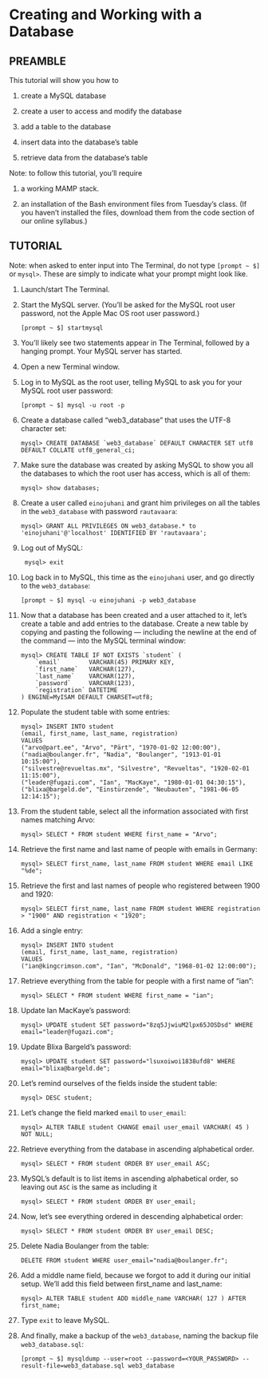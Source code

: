 # Creating and Working with a Database

## PREAMBLE

This tutorial will show you how to

1. create a MySQL database

2. create a user to access and modify the database

3. add a table to the database

4. insert data into the database’s table

5. retrieve data from the database’s table

Note: to follow this tutorial, you’ll require

1. a working MAMP stack.

2. an installation of the Bash environment files from Tuesday’s class. (If you
   haven’t installed the files, download them from the code section of our
   online syllabus.)

## TUTORIAL

Note: when asked to enter input into The Terminal, do not type `[prompt ~ $]` or `mysql>`. These are simply to indicate what your prompt might look like.

1.  Launch/start The Terminal.

2.  Start the MySQL server. (You’ll be asked for the MySQL root user password,
    not the Apple Mac OS root user password.)

		[prompt ~ $] startmysql

3.  You’ll likely see two statements appear in The Terminal, followed by a
    hanging prompt. Your MySQL server has started.

4.  Open a new Terminal window.

5.  Log in to MySQL as the root user, telling MySQL to ask you for your MySQL
    root user password:

		[prompt ~ $] mysql -u root -p

6.  Create a database called “web3_database” that uses the UTF-8 character set:

		mysql> CREATE DATABASE `web3_database` DEFAULT CHARACTER SET utf8 DEFAULT COLLATE utf8_general_ci;

7.  Make sure the database was created by asking MySQL to show you all the
    databases to which the root user has access, which is all of them:

		mysql> show databases;

8.  Create a user called `einojuhani` and grant him privileges on all the tables
    in the `web3_database` with password `rautavaara`:

		mysql> GRANT ALL PRIVILEGES ON web3_database.* to 'einojuhani'@'localhost' IDENTIFIED BY 'rautavaara';

9. Log out of MySQL:

		mysql> exit

10. Log back in to MySQL, this time as the `einojuhani` user, and go directly to
    the `web3_database`:

		[prompt ~ $] mysql -u einojuhani -p web3_database

11. Now that a database has been created and a user attached to it, let’s create a table and add entries to the database. Create a new table by copying and pasting the following — including the newline at the end of the command — into the MySQL terminal window:

		mysql> CREATE TABLE IF NOT EXISTS `student` (
			`email`        VARCHAR(45) PRIMARY KEY,
			`first_name`   VARCHAR(127),
			`last_name`    VARCHAR(127),
			`password`     VARCHAR(123),
			`registration` DATETIME
		) ENGINE=MyISAM DEFAULT CHARSET=utf8;

12. Populate the student table with some entries:

		mysql> INSERT INTO student
		(email, first_name, last_name, registration)
		VALUES
		("arvo@part.ee", "Arvo", "Pärt", "1970-01-02 12:00:00"),
		("nadia@boulanger.fr", "Nadia", "Boulanger", "1913-01-01 10:15:00"),
		("silvestre@revueltas.mx", "Silvestre", "Revueltas", "1920-02-01 11:15:00"),
		("leader@fugazi.com", "Ian", "MacKaye", "1980-01-01 04:30:15"),
		("blixa@bargeld.de", "Einstürzende", "Neubauten", "1981-06-05 12:14:15");

13. From the student table, select all the information associated with first
    names matching Arvo:

		mysql> SELECT * FROM student WHERE first_name = "Arvo";

14. Retrieve the first name and last name of people with emails in Germany:

		mysql> SELECT first_name, last_name FROM student WHERE email LIKE "%de";

15. Retrieve the first and last names of people who registered between 1900 and
    1920:

		mysql> SELECT first_name, last_name FROM student WHERE registration > "1900" AND registration < "1920";

16. Add a single entry:

		mysql> INSERT INTO student
		(email, first_name, last_name, registration)
		VALUES
		("ian@kingcrimson.com", "Ian", "McDonald", "1968-01-02 12:00:00");

17. Retrieve everything from the table for people with a first name of “ian”:

		mysql> SELECT * FROM student WHERE first_name = "ian";

18. Update Ian MacKaye’s password:

		mysql> UPDATE student SET password="8zq5JjwiuM2lpx65JOSDsd" WHERE email="leader@fugazi.com";

19. Update Blixa Bargeld’s password:

		mysql> UPDATE student SET password="lsuxoiwoi1838ufd8" WHERE email="blixa@bargeld.de";

20. Let’s remind ourselves of the fields inside the student table:

		mysql> DESC student;

21. Let’s change the field marked `email` to `user_email`:

		mysql> ALTER TABLE student CHANGE email user_email VARCHAR( 45 ) NOT NULL;

22. Retrieve everything from the database in ascending alphabetical order.

		mysql> SELECT * FROM student ORDER BY user_email ASC;

23. MySQL’s default is to list items in ascending alphabetical order, so leaving
    out `ASC` is the same as including it

		mysql> SELECT * FROM student ORDER BY user_email;

24. Now, let’s see everything ordered in descending alphabetical order:

		mysql> SELECT * FROM student ORDER BY user_email DESC;

25. Delete Nadia Boulanger from the table:

		DELETE FROM student WHERE user_email="nadia@boulanger.fr";

26. Add a middle name field, because we forgot to add it during our initial
    setup. We’ll add this field between first_name and last_name:

		mysql> ALTER TABLE student ADD middle_name VARCHAR( 127 ) AFTER first_name;

27. Type `exit` to leave MySQL.

28. And finally, make a backup of the `web3_database`, naming the backup file
    `web3_database.sql`:

		[prompt ~ $] mysqldump --user=root --password=<YOUR_PASSWORD> --result-file=web3_database.sql web3_database
